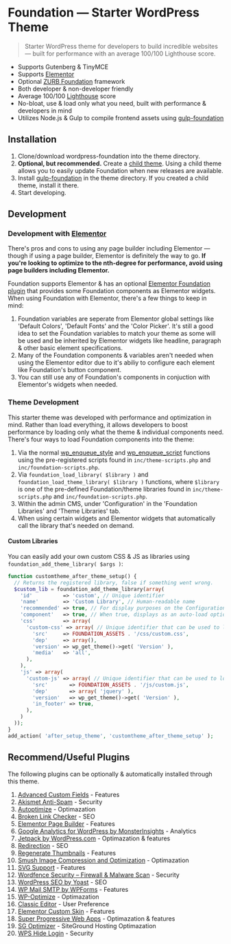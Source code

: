 # Foundation &mdash; Starter WordPress Theme

> Starter WordPress theme for developers to build incredible websites &mdash; built for performance with an average 100/100 Lighthouse score.

* Supports Gutenberg & TinyMCE
* Supports [Elementor](https://elementor.com/)
* Optional [ZURB Foundation](https://foundation.zurb.com/) framework
* Both developer & non-developer friendly
* Average 100/100 [Lighthouse](https://developers.google.com/web/tools/lighthouse/) score
* No-bloat, use & load only what you need, built with performance & developers in mind
* Utilizes Node.js & Gulp to compile frontend assets using [gulp-foundation](https://github.com/bmarshall511/gulp-foundation)

## Installation

1. Clone/download wordpress-foundation into the theme directory.
2. **Optional, but recommended.** Create a [child theme](https://developer.wordpress.org/themes/advanced-topics/child-themes/). Using a child theme allows you to easily update Foundation when new releases are available.
2. Install [gulp-foundation](https://github.com/bmarshall511/gulp-foundation) in the theme directory. If you created a child theme, install it there.
3. Start developing.

## Development

### Development with [Elementor](https://elementor.com/)

There's pros and cons to using any page builder including Elementor &mdash; though if using a page builder, Elementor is definitely the way to go. **If you're looking to optimize to the nth-degree for performance, avoid using page builders including Elementor.**

Foundation supports Elementor & has an optional [Elementor Foundation plugin](https://github.com/bmarshall511/elementor-foundation) that provides some Foundation components as Elementor widgets. When using Foundation with Elementor, there's a few things to keep in mind:

1. Foundation variables are seperate from Elementor global settings like 'Default Colors', 'Default Fonts' and the 'Color Picker'. It's still a good idea to set the Foundation variables to match your theme as some will be used and be inherited by Elementor widgets like headline, paragraph &amp; other basic element specifications.
2. Many of the Foundation components & variables aren't needed when using the Elementor editor due to it's abiliy to configure each element like Foundation's button component.
3. You can still use any of Foundation's components in conjuction with Elementor's widgets when needed.

### Theme Development

This starter theme was developed with performance and optimization in mind. Rather than load everything, it allows developers to boost performance by loading only what the theme & individual components need. There's four ways to load Foundation components into the theme:

1. Via the normal [wp_enqueue_style](https://developer.wordpress.org/reference/functions/wp_enqueue_style/) and [wp_enqueue_script](https://developer.wordpress.org/reference/functions/wp_enqueue_script/) functions using the pre-registered scripts found in `inc/theme-scripts.php` and `inc/foundation-scripts.php`.
2. Via `foundation_load_library( $library )` and `foundation_load_theme_library( $library )` functions, where `$library` is one of the pre-defined Foundation/theme libraries found in `inc/theme-scripts.php` and `inc/foundation-scripts.php`.
3. Within the admin CMS, under 'Configuration' in the 'Foundation Libraries' and 'Theme Libraries' tab.
4. When using certain widgets and Elementor widgets that automatically call the library that's needed on demand.

#### Custom Libraries

You can easily add your own custom CSS & JS as libraries using `foundation_add_theme_library( $args )`:

```php
function customtheme_after_theme_setup() {
  // Returns the registered library, false if something went wrong.
  $custom_lib = foundation_add_theme_library(array(
    'id'          => 'custom', // Unique identifier
    'name'        => 'Custom Library', // Human-readable name
    'recommended' => true, // For display purposes on the Configuration page
    'component'   => true, // When true, displays as an auto-load option on the Configuration page
    'css'         => array(
      'custom-css' => array( // Unique identifier that can be used to load directly via wp_enqueue_style
        'src'     => FOUNDATION_ASSETS . '/css/custom.css',
        'dep'     => array(),
        'version' => wp_get_theme()->get( 'Version' ),
        'media'   => 'all',
      ),
    ),
    'js' => array(
      'custom-js' => array( // Unique identifier that can be used to load directly via wp_enqueue_script
        'src'       => FOUNDATION_ASSETS . '/js/custom.js',
        'dep'       => array( 'jquery' ),
        'version'   => wp_get_theme()->get( 'Version' ),
        'in_footer' => true,
      ),
    )
  ));
}
add_action( 'after_setup_theme', 'customtheme_after_theme_setup' );
```

## Recommend/Useful Plugins

The following plugins can be optionally &amp; automatically installed through this theme.

1. [Advanced Custom Fields](https://wordpress.org/plugins/advanced-custom-fields/) - Features
2. [Akismet Anti-Spam](https://wordpress.org/plugins/akismet/) - Security
3. [Autoptimize](https://wordpress.org/plugins/autoptimize/) - Optimazation
4. [Broken Link Checker](https://wordpress.org/plugins/broken-link-checker/) - SEO
5. [Elementor Page Builder](https://wordpress.org/plugins/elementor/) - Features
6. [Google Analytics for WordPress by MonsterInsights](https://wordpress.org/plugins/google-analytics-for-wordpress/) - Analytics
7. [Jetpack by WordPress.com](https://wordpress.org/plugins/jetpack/) - Optimazation &amp; features
8. [Redirection](https://wordpress.org/plugins/redirection/) - SEO
9. [Regenerate Thumbnails](https://wordpress.org/plugins/regenerate-thumbnails/) - Features
10. [Smush Image Compression and Optimization](https://wordpress.org/plugins/wp-smushit/) - Optimazation
11. [SVG Support](https://wordpress.org/plugins/svg-support/) - Features
12. [Wordfence Security – Firewall & Malware Scan](https://wordpress.org/plugins/wordfence/) - Security
13. [WordPress SEO by Yoast](https://wordpress.org/plugins/wordpress-seo/) - SEO
14. [WP Mail SMTP by WPForms](https://wordpress.org/plugins/wp-mail-smtp/) - Features
15. [WP-Optimize](https://wordpress.org/plugins/wp-optimize/) - Optimazation
16. [Classic Editor](https://wordpress.org/plugins/classic-editor/) - User Preference
17. [Elementor Custom Skin](https://wordpress.org/plugins/ele-custom-skin/) - Features
18. [Super Progressive Web Apps](https://wordpress.org/plugins/super-progressive-web-apps/) - Optimazation & features
19. [SG Optimizer](https://wordpress.org/plugins/sg-cachepress/) - SiteGround Hosting Optimazation
20. [WPS Hide Login](https://wordpress.org/plugins/wps-hide-login/) - Security
